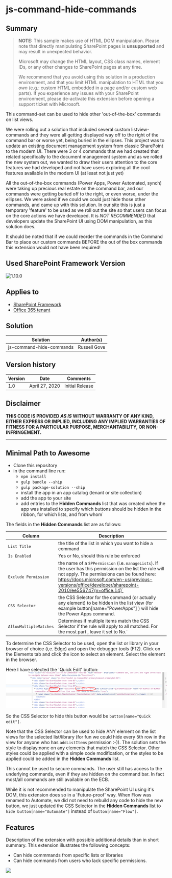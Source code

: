 # js-command-hide-commands

## Summary

> **NOTE:** This sample makes use of HTML DOM manipulation. Please note that directly manipulating SharePoint pages is **unsupported** and may result in unexpected behavior.
>
> Microsoft may change the HTML layout, CSS class names, element IDs, or any other changes to SharePoint pages at any time.
>
> We recommend that you avoid using this solution in a production environment, and that you limit HTML manipulation to HTML that you *own* (e.g.: custom HTML  embedded in a page and/or custom web parts). If you experience any issues with your SharePoint environment, please de-activate this extension before opening a support ticket with Microsoft.

This command-set can be used to hide other 'out-of-the-box' commands on list views.

We were rolling out a solution that included several custom listview-commands and they were all getting displayed way off to the right of the command bar or worse yet, being buried in the ellipses.  This project was to update an existing document management system from classic SharePoint to the modern UI. There were 3 or 4 commands that we had created that related specifically to the document management system and as we rolled the new system out, we wanted to draw their users attention to the core features we had developed and not have users exploring all the cool features available in the modern UI (at least not just yet) 

All the out-of-the-box commands (Power Apps, Power Automated, synch) were taking up precious real estate on the command bar, and our commands were getting buried off to the right, or even worse, under the ellipses.  We were asked if we could 
we could just hide those other commands, and came up with this solution. In our site this is just a temporary 'feature' to be used as we roll out the site so that users can focus on the core actions we have developed. It is *NOT RECOMMENDED* that developers update the SharePoint UI using DOM manipulation, as this solution does.

It should be noted that if we could reorder the commands in the Command Bar to place our custom commands BEFORE the out of the box commands this extension would not have been required! 

## Used SharePoint Framework Version 

![1.10.0](https://img.shields.io/badge/version-1.10.0-green.svg)

## Applies to

* [SharePoint Framework](https://dev.office.com/sharepoint)
* [Office 365 tenant](https://dev.office.com/sharepoint/docs/spfx/set-up-your-development-environment)


## Solution

Solution|Author(s)
--------|---------
js-command-hide-commands | Russell Gove

## Version history

Version|Date|Comments
-------|----|--------
1.0|April 27, 2020|Initial Release


## Disclaimer
**THIS CODE IS PROVIDED *AS IS* WITHOUT WARRANTY OF ANY KIND, EITHER EXPRESS OR IMPLIED, INCLUDING ANY IMPLIED WARRANTIES OF FITNESS FOR A PARTICULAR PURPOSE, MERCHANTABILITY, OR NON-INFRINGEMENT.**

---

## Minimal Path to Awesome

- Clone this repository
- in the command line run:
  - `npm install`
  - `gulp bundle --ship`
  - `gulp package-solution --ship`
  - install the app in an app catalog (tenant or site collection)
  - add the app to your site
  - add entries to the **Hidden Commands** list that was created when the app was installed to specify which buttons should be hidden in the ribbon, for which lists, and from whom`

The fields in the **Hidden Commands** list are as follows:

Column | Description
---|---
`List Title`|the title of the list in which you want to hide a command
`Is Enabled`|Yes or No, should this rule be enforced
`Exclude Permission`|the name of a `SPPermission` (i.e. `manageLists`). If the user has this permission on the list the rule will not apply. The permissions can be found here: https://docs.microsoft.com/en-us/previous-versions/office/developer/sharepoint-2010/ee556747(v=office.14)`
`CSS Selector`|the CSS Selector for the command (or actually any element) to be hidden in the list view (for example button[name="PowerApps"]	) will hide the Power Apps command.
`AllowMultipleMatches`|Determines if multiple items match the CSS Selector if the rule will apply to all matched. For the most part , leave it set to No.`


To determine the CSS Selector to be used, open the list or library in your browser of choice (i,e. Edge) and open the debugger tools (F12). Click on the Elements tab and click the icon to select an element. Select the element in the browser.

Here I have selected the 'Quick Edit' button:
![CSS SELECTOR](./CssSelector.PNG)

So the CSS Selector to hide this  button would be `button[name="Quick edit"]`.

Note that the CSS Selector can be used to hide ANY element on the list views for the selected list/library (for fun we could hide every 5th row in the view for anyone who has `addListItems` permission :-)). The solution sets the style to display:none on any elements that match the CSS Selector. Other styles could be applied with a simple code modification, or the styles to be applied could be added in the **Hidden Commands** list.

This cannot be used to secure commands. The user still has access to the underlying commands, even if they are hidden on the command bar. In fact most/all commands are still available on the ECB.

While it is not recommended to manipulate the SharePoint UI using it's DOM, this extension does so in a 'Future-proof' way. When Flow was renamed to Automate, we did not need to rebuild any code to hide the new button, we just updated the CSS Selector in the **Hidden Commands** list to `hide button[name="Automate"]` instead of `button[name="Flow"]`.



## Features
Description of the extension with possible additional details than in short summary.
This extension illustrates the following concepts:

- Can hide commmands from specific lists or libraries
- Can hide commands from users who lack specific permissions.


<img src="https://telemetry.sharepointpnp.com/sp-dev-fx-extensions/samples/js-command-hide-commands" />
